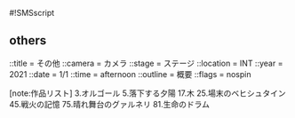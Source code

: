 #!SMSscript

## others

::title = その他
::camera = カメラ
::stage = ステージ
::location = INT
::year = 2021
::date = 1/1
::time = afternoon
::outline = 概要
::flags = nospin

[note:作品リスト]
3.オルゴール
5.落下する夕陽
17.木
25.場末のベヒシュタイン
45.戦火の記憶
75.晴れ舞台のグァルネリ
81.生命のドラム


